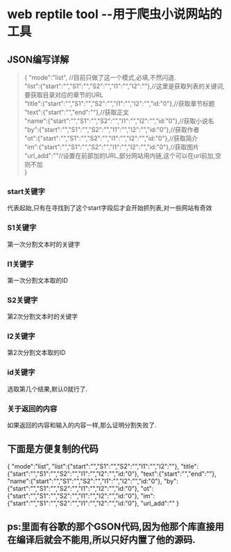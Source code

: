 # web reptile tool --用于爬虫小说网站的工具



## JSON编写详解
> {
> "mode":"list", //目前只做了这一个模式,必填,不然闪退.<br>
> "list":{"start":"","S1":"","S2":"","I1":"","I2":""},//这里是获取列表的关键词,要获取目录对应的章节的URL<br>
> "title":{"start":"","S1":"","S2":"","I1":"","I2":"","id:"0"},//获取章节标题<br>
> "text":{"start":"","end":""},//获取正文<br>
> "name":{"start":"","S1":"","S2":"","I1":"","I2":"","id:"0"},//获取小说名<br>
> "by":{"start":"","S1":"","S2":"","I1":"","I2":"","id:"0"},//获取作者<br>
> "ot":{"start":"","S1":"","S2":"","I1":"","I2":"","id:"0"},//获取简介<br>
> "im":{"start":"","S1":"","S2":"","I1":"","I2":"","id:"0"},//获取图片<br>
> "url_add":""//设置在前部加的URL,部分网站用内链,这个可以在url前加,空则不加<br>
> }

### start关键字
代表起始,只有在寻找到了这个start字段后才会开始抓列表,对一些网站有奇效
### S1关键字
第一次分割文本时的关键字
### I1关键字
第一次分割文本取的ID
### S2关键字
第2次分割文本时的关键字
### I2关键字
第2次分割文本取的ID
### id关键字
选取第几个结果,默认0就行了.

### 关于返回的内容
如果返回的内容和输入的内容一样,那么证明分割失败了.
## 下面是方便复制的代码
 {
 "mode":"list",
 "list":{"start":"","S1":"","S2":"","I1":"","I2":""},
 "title":{"start":"","S1":"","S2":"","I1":"","I2":"","id:"0"},
 "text":{"start":"","end":""},
 "name":{"start":"","S1":"","S2":"","I1":"","I2":"","id:"0"},
 "by":{"start":"","S1":"","S2":"","I1":"","I2":"","id:"0"},
 "ot":{"start":"","S1":"","S2":"","I1":"","I2":"","id:"0"},
 "im":{"start":"","S1":"","S2":"","I1":"","I2":"","id:"0"},
 "url_add":""
 }
 
## ps:里面有谷歌的那个GSON代码,因为他那个库直接用在编译后就会不能用,所以只好内置了他的源码.